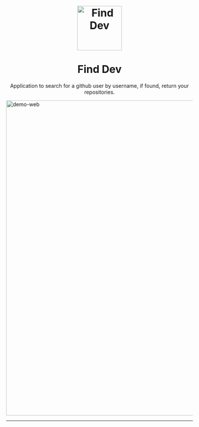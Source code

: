 <h1 align="center">
<br>
  <img src="https://svgshare.com/s/JTF.svg" alt="Find Dev" width="120">
<br>
<br>
Find Dev
</h1>

<p align="center">Application to search for a github user by username, if found, return your repositories.</p>

<div>
  <img src="https://i.ibb.co/4PZrZpV/find-dev-cap.gif" alt="demo-web" height="850">
</div>

<hr />
